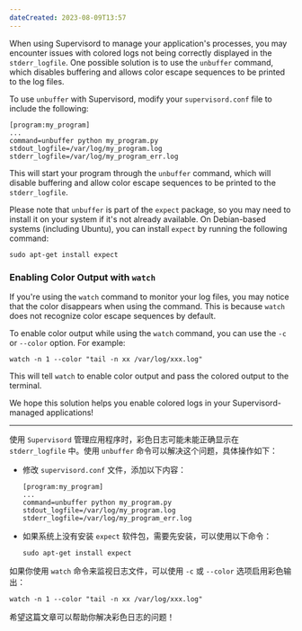 ```yaml
---
dateCreated: 2023-08-09T13:57
---
```


When using Supervisord to manage your application's processes, you may encounter issues with colored logs not being correctly displayed in the `stderr_logfile`. One possible solution is to use the `unbuffer` command, which disables buffering and allows color escape sequences to be printed to the log files.

To use `unbuffer` with Supervisord, modify your `supervisord.conf` file to include the following:

```
[program:my_program]
...
command=unbuffer python my_program.py
stdout_logfile=/var/log/my_program.log
stderr_logfile=/var/log/my_program_err.log
```

This will start your program through the `unbuffer` command, which will disable buffering and allow color escape sequences to be printed to the `stderr_logfile`.

Please note that `unbuffer` is part of the `expect` package, so you may need to install it on your system if it's not already available. On Debian-based systems (including Ubuntu), you can install `expect` by running the following command:

```
sudo apt-get install expect
```

### Enabling Color Output with `watch`

If you're using the `watch` command to monitor your log files, you may notice that the color disappears when using the command. This is because `watch` does not recognize color escape sequences by default.

To enable color output while using the `watch` command, you can use the `-c` or `--color` option. For example:

```
watch -n 1 --color "tail -n xx /var/log/xxx.log"
```

This will tell `watch` to enable color output and pass the colored output to the terminal.

We hope this solution helps you enable colored logs in your Supervisord-managed applications!

---

使用 `Supervisord` 管理应用程序时，彩色日志可能未能正确显示在 `stderr_logfile` 中。使用 `unbuffer` 命令可以解决这个问题，具体操作如下：

- 修改 `supervisord.conf` 文件，添加以下内容：
    
    ```
    [program:my_program]
    ...
    command=unbuffer python my_program.py
    stdout_logfile=/var/log/my_program.log
    stderr_logfile=/var/log/my_program_err.log
    ```
    
- 如果系统上没有安装 `expect` 软件包，需要先安装，可以使用以下命令：
    
    ```
    sudo apt-get install expect
    ```
    

如果你使用 `watch` 命令来监视日志文件，可以使用 `-c` 或 `--color` 选项启用彩色输出：

```
watch -n 1 --color "tail -n xx /var/log/xxx.log"
```

希望这篇文章可以帮助你解决彩色日志的问题！
